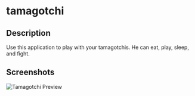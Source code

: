 # tamagotchi

## Description
Use this application to play with your tamagotchis. He can eat, play, sleep, and fight.

## Screenshots
![Tamagotchi Preview]()